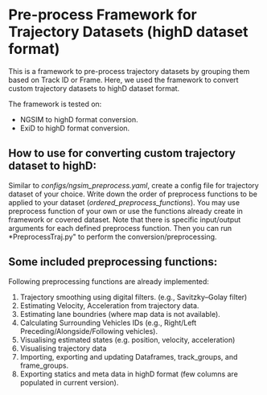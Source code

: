 # Pre-process Framework for Trajectory Datasets (highD dataset format)
This is a framework to pre-process trajectory datasets by grouping them based on Track ID or Frame. Here, we used the framework to convert custom trajectory datasets to highD dataset format.

The framework is tested on:

- NGSIM to highD format conversion.
- ExiD to highD format conversion.

## How to use for converting custom trajectory dataset to highD:
Similar to *configs/ngsim_preprocess.yaml*, create a config file for trajectory dataset of your choice. Write down the order of preprocess functions to be applied to your dataset (*ordered_preprocess_functions*). You may use preprocess function of your own or use the functions already create in framework or covered dataset. Note that there is specific input/output arguments for each defined preprocess function. Then you can run *PreprocessTraj.py" to perform the conversion/preprocessing.

## Some included preprocessing functions:
Following preprocessing functions are already implemented:

1. Trajectory smoothing using digital filters. (e.g., Savitzky–Golay filter)
2. Estimating Velocity, Acceleration from trajectory data.
3. Estimating lane boundries (where map data is not available).
4. Calculating Surrounding Vehicles IDs (e.g., Right/Left Preceding/Alongside/Following vehicles).
5. Visualising estimated states (e.g. position, velocity, acceleration)
6. Visualising trajectory data
7. Importing, exporting and updating Dataframes, track_groups, and frame_groups.
8. Exporting statics and meta data in highD format (few columns are populated in current version).
